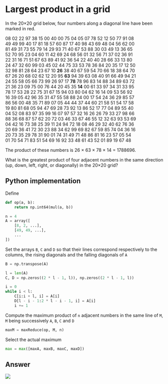 # Largest product in a grid

In the 20×20 grid below, four numbers along a diagonal line have been marked in red.

08 02 22 97 38 15 00 40 00 75 04 05 07 78 52 12 50 77 91 08  
49 49 99 40 17 81 18 57 60 87 17 40 98 43 69 48 04 56 62 00  
81 49 31 73 55 79 14 29 93 71 40 67 53 88 30 03 49 13 36 65  
52 70 95 23 04 60 11 42 69 24 68 56 01 32 56 71 37 02 36 91  
22 31 16 71 51 67 63 89 41 92 36 54 22 40 40 28 66 33 13 80  
24 47 32 60 99 03 45 02 44 75 33 53 78 36 84 20 35 17 12 50  
32 98 81 28 64 23 67 10 **26** 38 40 67 59 54 70 66 18 38 64 70  
67 26 20 68 02 62 12 20 95 **63** 94 39 63 08 40 91 66 49 94 21  
24 55 58 05 66 73 99 26 97 17 **78** 78 96 83 14 88 34 89 63 72  
21 36 23 09 75 00 76 44 20 45 35 **14** 00 61 33 97 34 31 33 95  
78 17 53 28 22 75 31 67 15 94 03 80 04 62 16 14 09 53 56 92  
16 39 05 42 96 35 31 47 55 58 88 24 00 17 54 24 36 29 85 57  
86 56 00 48 35 71 89 07 05 44 44 37 44 60 21 58 51 54 17 58  
19 80 81 68 05 94 47 69 28 73 92 13 86 52 17 77 04 89 55 40  
04 52 08 83 97 35 99 16 07 97 57 32 16 26 26 79 33 27 98 66  
88 36 68 87 57 62 20 72 03 46 33 67 46 55 12 32 63 93 53 69  
04 42 16 73 38 25 39 11 24 94 72 18 08 46 29 32 40 62 76 36  
20 69 36 41 72 30 23 88 34 62 99 69 82 67 59 85 74 04 36 16  
20 73 35 29 78 31 90 01 74 31 49 71 48 86 81 16 23 57 05 54  
01 70 54 71 83 51 54 69 16 92 33 48 61 43 52 01 89 19 67 48

The product of these numbers is 26 × 63 × 78 × 14 = 1788696.

What is the greatest product of four adjacent numbers in the same direction (up, down, left, right, or diagonally) in the 20×20 grid?

## Python implementation

Define

```python
def op(a, b):
    return np.int64(mul(a, b))

n = 4
A = array([
    [8, 2, ...],
    [49, 49, ...],
    ...
])
```

Set the arrays `B`, `C` and `D` so that their lines correspond respectively to the columns, the rising diagonals and the falling diagonals of `A`

```python
B = np.transpose(A)

l = len(A)
C, D = np.zeros((2 * l - 1, l)), np.zeros((2 * l - 1, l))

i = 0
while i < l:
    C[i:i + l, i] = A[i]
    D[l - i - 1:2 * l - i - 1, i] = A[i]
    i += 1
```

Compute the maximum product of `n` adjacent numbers in the same line of `M`, `M` being successively `A`, `B`, `C` and `D`

```python
maxM = maxReduce(op, M, n)
```

Select the actual maximum

```python
max = max([maxA, maxB, maxC, maxD])
```

## Answer

<!-- \prod=70600674 -->
<img src="https://latex.codecogs.com/svg.latex?%5Cprod%3D70600674">
